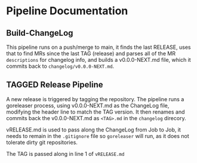 # Pipeline Documentation

## Build-ChangeLog

This pipeline runs on a push/merge to main, it finds the last RELEASE, uses that to find MRs since the last TAG (release) and parses all of the MR `descriptions` for changelog info, and builds a v0.0.0-NEXT.md file, which it commits back to `changelog/v0.0.0-NEXT.md`.

## TAGGED Release Pipeline

A new release is triggered by tagging the repository.  The pipeline runs a goreleaser process, using v0.0.0-NEXT.md as the ChangeLog file, modifying the header line to match the TAG version.  It then renames and commits back the v0.0.0-NEXT.md as `<TAG>.md` in the `changelog` direcory.

vRELEASE.md is used to pass along the ChangeLog from Job to Job, it needs to remain in the `.gitignore` file so `goreleaser` will run, as it does not tolerate dirty git repositories.

The TAG is passed along in line 1 of `vRELEASE.md`


